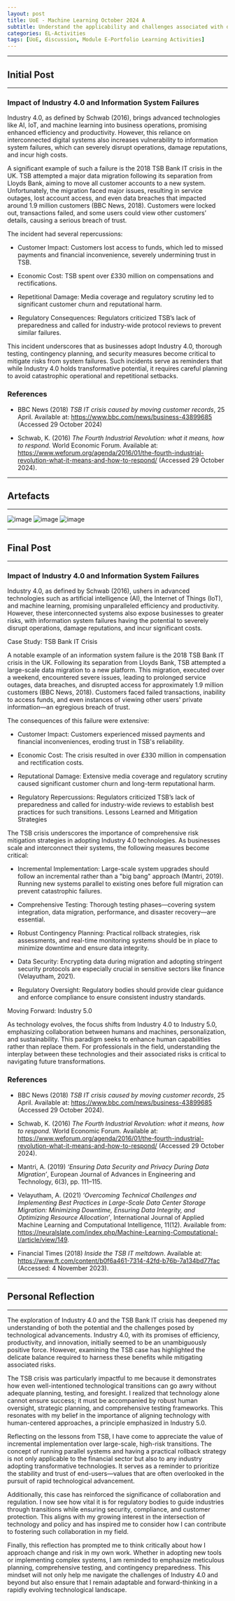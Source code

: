 ```yaml
---
layout: post
title: UoE - Machine Learning October 2024 A
subtitle: Understand the applicability and challenges associated with different datasets for the use of machine learning algorithms.
categories: EL-Activities
tags: [UoE, discussion, Module E-Portfolio Learning Activities]
---
```

---
## Initial Post
---

### Impact of Industry 4.0 and Information System Failures

Industry 4.0, as defined by Schwab (2016), brings advanced technologies like AI, IoT, and machine learning into business operations, promising enhanced efficiency and productivity. However, this reliance on interconnected digital systems also increases vulnerability to information system failures, which can severely disrupt operations, damage reputations, and incur high costs.

A significant example of such a failure is the 2018 TSB Bank IT crisis in the UK. TSB attempted a major data migration following its separation from Lloyds Bank, aiming to move all customer accounts to a new system. Unfortunately, the migration faced major issues, resulting in service outages, lost account access, and even data breaches that impacted around 1.9 million customers (BBC News, 2018). Customers were locked out, transactions failed, and some users could view other customers’ details, causing a serious breach of trust.

The incident had several repercussions:

- Customer Impact: Customers lost access to funds, which led to missed payments and financial inconvenience, severely undermining trust in TSB.

- Economic Cost: TSB spent over £330 million on compensations and rectifications.

- Repetitional Damage: Media coverage and regulatory scrutiny led to significant customer churn and reputational harm.

- Regulatory Consequences: Regulators criticized TSB’s lack of preparedness and called for industry-wide protocol reviews to prevent similar failures.

This incident underscores that as businesses adopt Industry 4.0, thorough testing, contingency planning, and security measures become critical to mitigate risks from system failures. Such incidents serve as reminders that while Industry 4.0 holds transformative potential, it requires careful planning to avoid catastrophic operational and repetitional setbacks.

### References

- BBC News (2018) <em>TSB IT crisis caused by moving customer records</em>, 25 April. Available at: https://www.bbc.com/news/business-43899685 (Accessed 29 October 2024)

- Schwab, K. (2016) <em>The Fourth Industrial Revolution: what it means, how to respond.</em> World Economic Forum. Available at: https://www.weforum.org/agenda/2016/01/the-fourth-industrial-revolution-what-it-means-and-how-to-respond/ (Accessed 29 October 2024).

---
## Artefacts
---
![image](/assets/images/banners/ML1-1.png)
![image](/assets/images/banners/ML1-2.png)
![image](/assets/images/banners/ML1-3.png)

---
## Final Post
---

### Impact of Industry 4.0 and Information System Failures

Industry 4.0, as defined by Schwab (2016), ushers in advanced technologies such as artificial intelligence (AI), the Internet of Things (IoT), and machine learning, promising unparalleled efficiency and productivity. However, these interconnected systems also expose businesses to greater risks, with information system failures having the potential to severely disrupt operations, damage reputations, and incur significant costs.

Case Study: TSB Bank IT Crisis

A notable example of an information system failure is the 2018 TSB Bank IT crisis in the UK. Following its separation from Lloyds Bank, TSB attempted a large-scale data migration to a new platform. This migration, executed over a weekend, encountered severe issues, leading to prolonged service outages, data breaches, and disrupted access for approximately 1.9 million customers (BBC News, 2018). Customers faced failed transactions, inability to access funds, and even instances of viewing other users' private information—an egregious breach of trust.

The consequences of this failure were extensive:

- Customer Impact: Customers experienced missed payments and financial inconveniences, eroding trust in TSB's reliability.

- Economic Cost: The crisis resulted in over £330 million in compensation and rectification costs.

- Reputational Damage: Extensive media coverage and regulatory scrutiny caused significant customer churn and long-term reputational harm.

- Regulatory Repercussions: Regulators criticized TSB’s lack of preparedness and called for industry-wide reviews to establish best practices for such transitions.
Lessons Learned and Mitigation Strategies

The TSB crisis underscores the importance of comprehensive risk mitigation strategies in adopting Industry 4.0 technologies. As businesses scale and interconnect their systems, the following measures become critical:

- Incremental Implementation: Large-scale system upgrades should follow an incremental rather than a "big bang" approach (Mantri, 2019). Running new systems parallel to existing ones before full migration can prevent catastrophic failures.

- Comprehensive Testing: Thorough testing phases—covering system integration, data migration, performance, and disaster recovery—are essential.

- Robust Contingency Planning: Practical rollback strategies, risk assessments, and real-time monitoring systems should be in place to minimize downtime and ensure data
integrity.

- Data Security: Encrypting data during migration and adopting stringent security protocols are especially crucial in sensitive sectors like finance (Velayutham, 2021).

- Regulatory Oversight: Regulatory bodies should provide clear guidance and enforce compliance to ensure consistent industry standards.

Moving Forward: Industry 5.0

As technology evolves, the focus shifts from Industry 4.0 to Industry 5.0, emphasizing collaboration between humans and machines, personalization, and sustainability. This paradigm seeks to enhance human capabilities rather than replace them. For professionals in the field, understanding the interplay between these technologies and their associated risks is critical to navigating future transformations.

### References

- BBC News (2018) <em>TSB IT crisis caused by moving customer records</em>, 25 April. Available at: https://www.bbc.com/news/business-43899685 (Accessed 29 October 2024).

- Schwab, K. (2016) <em>The Fourth Industrial Revolution: what it means, how to respond.</em> World Economic Forum. Available at: https://www.weforum.org/agenda/2016/01/the-fourth-industrial-revolution-what-it-means-and-how-to-respond/ (Accessed 29 October 2024).

- Mantri, A. (2019) <em>‘Ensuring Data Security and Privacy During Data Migration’</em>, European Journal of Advances in Engineering and Technology, 6(3), pp. 111–115.

- Velayutham, A. (2021) <em>‘Overcoming Technical Challenges and Implementing Best Practices in Large-Scale Data Center Storage Migration: Minimizing Downtime, Ensuring Data
Integrity, and Optimizing Resource Allocation’</em>, International Journal of Applied Machine Learning and Computational Intelligence, 11(12). Available from: https://neuralslate.com/index.php/Machine-Learning-Computational-I/article/view/149.

- Financial Times (2018) <em>Inside the TSB IT meltdown</em>. Available at: https://www.ft.com/content/b0f6a461-7314-42fd-b76b-7a134bd77fac (Accessed: 4 November 2023).

---
## Personal Reflection
---

The exploration of Industry 4.0 and the TSB Bank IT crisis has deepened my understanding of both the potential and the challenges posed by technological advancements. Industry 4.0, with its promises of efficiency, productivity, and innovation, initially seemed to be an unambiguously positive force. However, examining the TSB case has highlighted the delicate balance required to harness these benefits while mitigating associated risks.

The TSB crisis was particularly impactful to me because it demonstrates how even well-intentioned technological transitions can go awry without adequate planning, testing, and foresight. I realized that technology alone cannot ensure success; it must be accompanied by robust human oversight, strategic planning, and comprehensive testing frameworks. This resonates with my belief in the importance of aligning technology with human-centered approaches, a principle emphasized in Industry 5.0.

Reflecting on the lessons from TSB, I have come to appreciate the value of incremental implementation over large-scale, high-risk transitions. The concept of running parallel systems and having a practical rollback strategy is not only applicable to the financial sector but also to any industry adopting transformative technologies. It serves as a reminder to prioritize the stability and trust of end-users—values that are often overlooked in the pursuit of rapid technological advancement.

Additionally, this case has reinforced the significance of collaboration and regulation. I now see how vital it is for regulatory bodies to guide industries through transitions while ensuring security, compliance, and customer protection. This aligns with my growing interest in the intersection of technology and policy and has inspired me to consider how I can contribute to fostering such collaboration in my field.

Finally, this reflection has prompted me to think critically about how I approach change and risk in my own work. Whether in adopting new tools or implementing complex systems, I am reminded to emphasize meticulous planning, comprehensive testing, and contingency preparedness. This mindset will not only help me navigate the challenges of Industry 4.0 and beyond but also ensure that I remain adaptable and forward-thinking in a rapidly evolving technological landscape.

